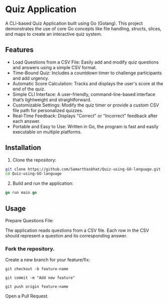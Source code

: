 # Quiz Application
A CLI-based Quiz Application built using Go (Golang). This project demonstrates the use of core Go concepts like file handling, structs, slices, and maps to create an interactive quiz system.

## Features
- Load Questions from a CSV File: Easily add and modify quiz questions and answers using a simple CSV format.
- Time-Bound Quiz: Includes a countdown timer to challenge participants and add urgency.
- Automatic Score Calculation: Tracks and displays the user's score at the end of the quiz.
- Simple CLI Interface: A user-friendly, command-line-based interface that’s lightweight and straightforward.
- Customizable Settings: Modify the quiz timer or provide a custom CSV file path for personalized quizzes.
- Real-Time Feedback: Displays "Correct" or "Incorrect" feedback after each answer.
- Portable and Easy to Use: Written in Go, the program is fast and easily executable on multiple platforms. 

## Installation

1. Clone the repository:
```Bash
git clone https://github.com/Samarthasbhat/Quiz-using-GO-language.git
cd Quiz-using-GO-language
```
2. Build and run the application:
```Go
go run main.go
```

## Usage
Prepare Questions File:

The application reads questions from a CSV file. Each row in the CSV should represent a question and its corresponding answer.


### Fork the repository.
Create a new branch for your feature/fix:


```
git checkout -b feature-name
```

```
git commit -m "Add new feature"
```

```
git push origin feature-name
```
Open a Pull Request.

